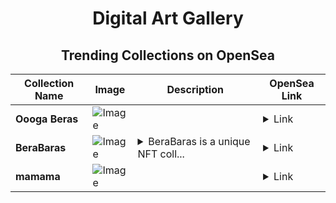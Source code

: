 <div align="center">

# Digital Art Gallery

## Trending Collections on OpenSea

| Collection Name                       | Image                                                                                     | Description                       | OpenSea Link                                                                                          |
|---------------------------------------|-------------------------------------------------------------------------------------------|-----------------------------------|--------------------------------------------------------------------------------------------------------|
| **Oooga Beras** | ![Image](https://i.seadn.io/s/raw/files/32caba03fa65a0e51dac7bae4e3e5cc6.png?w=500&auto=format?w=200&auto=format) |  | <details><summary>Link</summary>[Oooga Beras](https://opensea.io/collection/oooga-beras-273)</details> |
| **BeraBaras** | ![Image](https://i.seadn.io/s/raw/files/2213d7283be09a95635f2df715453747.png?w=500&auto=format?w=200&auto=format) | <details><summary>BeraBaras is a unique NFT coll...</summary>BeraBaras is a unique NFT collection built on Berachain, blending creativity and rarity. Each piece tells its own story, designed for collectors who are all about the future of art and tech. Be a part of the BeraBaras community and own a one-of-a-kind piece of digital art!</details> | <details><summary>Link</summary>[BeraBaras](https://opensea.io/collection/berabaras-271)</details> |
| **mamama** | ![Image](https://i.seadn.io/s/raw/files/8911ff41c67f0947ad8f7679dfc5501e.png?w=500&auto=format?w=200&auto=format) |  | <details><summary>Link</summary>[mamama](https://opensea.io/collection/mamama-3)</details> |

</div>